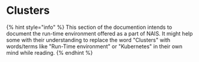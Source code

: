 # Clusters

{% hint style="info" %}
This section of the documention intends to document the run-time environment offered as a part of NAIS.
It might help some with their understanding to replace the word "Clusters" with words/terms like "Run-Time environment" or "Kubernetes" in their own mind while reading.
{% endhint %}

